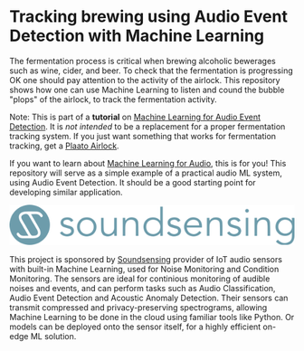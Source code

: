 
# Tracking brewing using Audio Event Detection with Machine Learning

The fermentation process is critical when brewing alcoholic bewerages such as wine, cider, and beer.
To check that the fermentation is progressing OK one should pay attention to the activity of the airlock.
This repository shows how one can use Machine Learning to listen and cound the bubble "plops" of the airlock,
to track the fermentation activity.

Note: This is part of a **tutorial** on [Machine Learning for Audio Event Detection](https://github.com/jonnor/machinehearing/tree/master/geekleml2021).
It is *not intended* to be a replacement for a proper fermentation tracking system.
If you just want something that works for fermentation tracking,
get a [Plaato Airlock](https://plaato.io/products/plaato-airlock).

If you want to learn about [Machine Learning for Audio]((https://github.com/jonnor/machinehearing)), this is for you!
This repository will serve as a simple example of a practical audio ML system,
using Audio Event Detection.
It should be a good starting point for developing similar application.

![Soundsensing logo](./img/soundsensing-banner.png)

This project is sponsored by [Soundsensing](https://soundsensing.no)
provider of IoT audio sensors with built-in Machine Learning,
used for Noise Monitoring and Condition Monitoring.
The sensors are ideal for continious monitoring of audible noises and events,
and can perform tasks such as Audio Classification, Audio Event Detection and Acoustic Anomaly Detection.
Their sensors can transmit compressed and privacy-preserving spectrograms,
allowing Machine Learning to be done in the cloud using familiar tools like Python.
Or models can be deployed onto the sensor itself, for a highly efficient on-edge ML solution.



